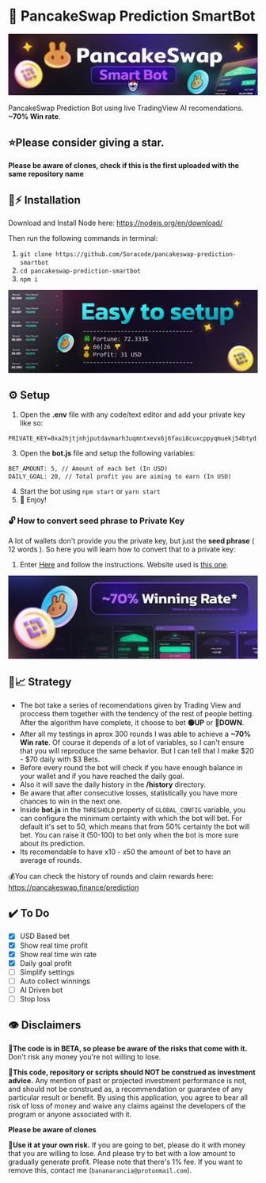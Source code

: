   
# 🔮 PancakeSwap Prediction SmartBot

![PancakeSwap-Logo](/img/logo.jpg?raw=true)

PancakeSwap Prediction Bot using live TradingView AI recomendations. **~70% Win rate**.

## ⭐Please consider giving a **star**.

**Please be aware of clones, check if this is the first uploaded with the same repository name**

## 🐰⚡ Installation

Download and Install Node here:
https://nodejs.org/en/download/

Then run the following commands in terminal:

1. ``git clone https://github.com/Soracode/pancakeswap-prediction-smartbot`` 
2. ``cd pancakeswap-prediction-smartbot``
3. ``npm i``

![enter image description here](/img/setup.jpg?raw=true)




## ⚙️ Setup

1. Open the **.env** file with any code/text editor and add your private key like so:
```
PRIVATE_KEY=0xa2hjtjnhjputdavmarh3uqmntxevx6j6faui8cuxcppyqmuekj54btyd
```
3. Open the **bot.js** file and setup the following variables:
```
BET_AMOUNT: 5, // Amount of each bet (In USD)
DAILY_GOAL: 20, // Total profit you are aiming to earn (In USD)
```
4. Start the bot using `npm start` or `yarn start`
5. 🔮 Enjoy!

### 🔓 How to convert seed phrase to Private Key
A lot of wallets don't provide you the private key, but just the **seed phrase** ( 12 words ). So here you will learn how to convert that to a private key:
1. Enter [Here](https://youtu.be/eAXdLEZFbiw) and follow the instructions. Website used is [this one](https://iancoleman.io/bip39/).

![Winning rate](/img/rate.jpg?raw=true)


## 🤖📈 Strategy
- The bot take a series of recomendations given by Trading View and proccess them together with the tendency of the rest of people betting. After the algorithm have complete, it choose to bet **🟢UP** or **🔴DOWN**.
- After all my testings in aprox 300 rounds I was able to achieve a **~70% Win rate**. Of course it depends of a lot of variables, so I can't ensure that you will reproduce the same behavior. But I can tell that I make $20 - $70 daily with $3 Bets.
- Before every round the bot will check if you have enough balance in your wallet and if you have reached the daily goal.
- Also it will save the daily history in the **/history** directory.
- Be aware that after consecutive losses, statistically you have more chances to win in the next one.
- Inside **bot.js** in the ``THRESHOLD`` property of ``GLOBAL_CONFIG`` variable, you can configure the minimum certainty with which the bot will bet. For default it's set to 50, which means that from 50% certainty the bot will bet. You can raise it (50-100) to bet only when the bot is more sure about its prediction.
- Its recomendable to have x10 - x50 the amount of bet to have an average of rounds.


💰You can check the history of rounds and claim rewards here: https://pancakeswap.finance/prediction

## ✔️ To Do 

 - [x] USD Based bet 
 - [x] Show real time profit 
 - [x] Show real time win rate 
 - [x] Daily goal profit 
 - [ ] Simplify settings 
 - [ ] Auto collect winnings 
 - [ ] AI Driven bot 
 - [ ] Stop loss 

## 👁️ Disclaimers

🔧**The code is in BETA, so please be aware of the risks that come with it.**
Don't risk any money you're not willing to lose.

💸**This code, repository or scripts should NOT be construed as investment advice.**
Any mention of past or projected investment performance is not, and should not be construed as, a recommendation or guarantee of any particular result or benefit. By using this application, you agree to bear all risk of loss of money and waive any claims against the developers of the program or anyone associated with it.

**Please be aware of clones**

 👷**Use it at your own risk.** 
 If you are going to bet, please do it with money that you are willing to lose. And please try to bet with a low amount to gradually generate profit. Please note that there's 1% fee. If you want to remove this, contact me (`bananarancia@protonmail.com`).

